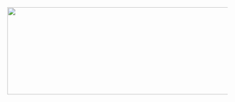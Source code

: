 
<a href="https://github.com/devxb/gitanimals">
<img
  src="https://render.gitanimals.org/farms/yeayoungKim"
  width="5000"
  height="200"
/>
</a>
